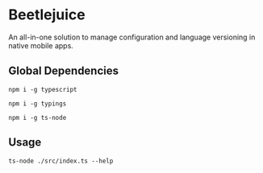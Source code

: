 # Beetlejuice
An all-in-one solution to manage configuration and language versioning in native mobile apps.

## Global Dependencies

`npm i -g typescript`

`npm i -g typings`

`npm i -g ts-node`


## Usage

`ts-node ./src/index.ts --help`